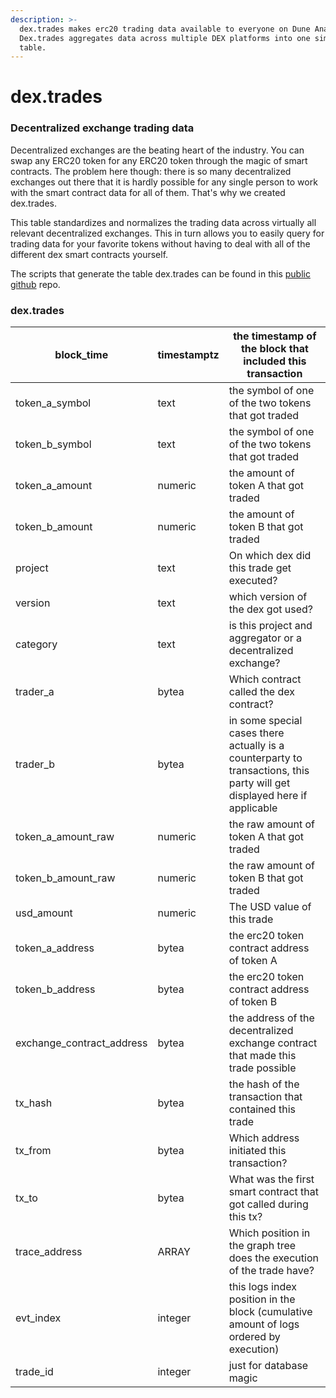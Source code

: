 ```yaml
---
description: >-
  dex.trades makes erc20 trading data available to everyone on Dune Analytics.
  Dex.trades aggregates data across multiple DEX platforms into one simple
  table.
---
```


# dex.trades

### Decentralized exchange trading data

Decentralized exchanges are the beating heart of the industry. You can swap any ERC20 token for any ERC20 token through the magic of smart contracts. The problem here though: there is so many decentralized exchanges out there that it is hardly possible for any single person to work with the smart contract data for all of them. That's why we created dex.trades.

This table standardizes and normalizes the trading data across virtually all relevant decentralized exchanges. This in turn allows you to easily query for trading data for your favorite tokens without having to deal with all of the different dex smart contracts yourself.

The scripts that generate the table dex.trades can be found in this [public github](https://github.com/duneanalytics/spellbook/tree/master/ethereum/dex) repo.

### dex.trades

| block\_time                 | timestamptz | the timestamp of the block that included this transaction                                                                |
| --------------------------- | ----------- | ------------------------------------------------------------------------------------------------------------------------ |
| token\_a\_symbol            | text        | the symbol of one of the two tokens that got traded                                                                      |
| token\_b\_symbol            | text        | the symbol of one of the two tokens that got traded                                                                      |
| token\_a\_amount            | numeric     | the amount of token A that got traded                                                                                    |
| token\_b\_amount            | numeric     | the amount of token B that got traded                                                                                    |
| project                     | text        | On which dex did this trade get executed?                                                                                |
| version                     | text        | which version of the dex got used?                                                                                       |
| category                    | text        | is this project and aggregator or a decentralized exchange?                                                              |
| trader\_a                   | bytea       | Which contract called the dex contract?                                                                                  |
| trader\_b                   | bytea       | in some special cases there actually is a counterparty to transactions, this party will get displayed here if applicable |
| token\_a\_amount\_raw       | numeric     | the raw amount of token A that got traded                                                                                |
| token\_b\_amount\_raw       | numeric     | the raw amount of token B that got traded                                                                                |
| usd\_amount                 | numeric     | The USD value of this trade                                                                                              |
| token\_a\_address           | bytea       | the erc20 token contract address of token A                                                                              |
| token\_b\_address           | bytea       | the erc20 token contract address of token B                                                                              |
| exchange\_contract\_address | bytea       | the address of the decentralized exchange contract that made this trade possible                                         |
| tx\_hash                    | bytea       | the hash of the transaction that contained this trade                                                                    |
| tx\_from                    | bytea       | Which address initiated this transaction?                                                                                |
| tx\_to                      | bytea       | What was the first smart contract that got called during this tx?                                                        |
| trace\_address              | ARRAY       | Which position in the graph tree does the execution of the trade have?                                                   |
| evt\_index                  | integer     | this logs index position in the block (cumulative amount of logs ordered by execution)                                   |
| trade\_id                   | integer     | just for database magic                                                                                                  |
